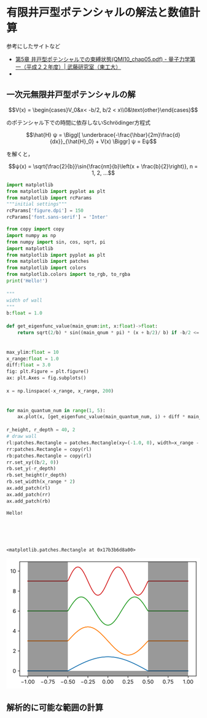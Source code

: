 # 有限井戸型ポテンシャルの解法と数値計算

参考にしたサイトなど
- [第5章 井戸型ポテンシャルでの束縛状態(QMI10_chap05.pdf) - 量子力学第一（平成２２年度）| 武藤研究室（東工大）](http://www.th.phys.titech.ac.jp/~muto/lectures/QMI10/QMI10_chap05.pdf)
- 


## 一次元無限井戸型ポテンシャルの解

$$V(x) = \begin{cases}V_0&x< -b/2, b/2 < x\\0&\text{other}\end{cases}$$

のポテンシャル下での時間に依存しないSchrödinger方程式

$$\hat{H} ψ = \Biggl[ \underbrace{-\frac{\hbar}{2m}\frac{d}{dx}}_{\hat{H}_0} + V(x) \Biggr] ψ = Eψ$$

を解くと，

$$ψ(x) = \sqrt{\frac{2}{b}}\sin{\frac{nπ}{b}\left(x + \frac{b}{2}\right)}, n = 1, 2, ...$$


```python
import matplotlib
from matplotlib import pyplot as plt
from matplotlib import rcParams
"""initial settings"""
rcParams['figure.dpi'] = 150
rcParams['font.sans-serif'] = 'Inter'
```


```python
from copy import copy
import numpy as np
from numpy import sin, cos, sqrt, pi
import matplotlib
from matplotlib import pyplot as plt
from matplotlib import patches
from matplotlib import colors
from matplotlib.colors import to_rgb, to_rgba
print('Hello!')

"""
width of wall
"""
b:float = 1.0

def get_eigenfunc_value(main_qnum:int, x:float)->float:
    return sqrt(2/b) * sin((main_qnum * pi) * (x + b/2)/ b) if -b/2 <= x <= b/2 else 0 


max_ylim:float = 10
x_range:float = 1.0
diff:float = 3.0
fig: plt.Figure = plt.figure()
ax: plt.Axes = fig.subplots()

x = np.linspace(-x_range, x_range, 200)


for main_quantum_num in range(1, 5):    
    ax.plot(x, [get_eigenfunc_value(main_quantum_num, i) + diff * main_quantum_num - diff for i in x])

r_height, r_depth = 40, 2
# draw wall
rl:patches.Rectangle = patches.Rectangle(xy=(-1.0, 0), width=x_range - b/2, height=r_height, fc=to_rgba('black', .4), zorder=10)
rr:patches.Rectangle = copy(rl)
rb:patches.Rectangle = copy(rl)
rr.set_xy((b/2, 0))
rb.set_y(-r_depth)
rb.set_height(r_depth)
rb.set_width(x_range * 2)
ax.add_patch(rl)
ax.add_patch(rr)
ax.add_patch(rb)
```

    Hello!
    




    <matplotlib.patches.Rectangle at 0x17b3b6d8a00>




![svg](FinitePotentialWell_files/FinitePotentialWell_3_2.svg)


## 解析的に可能な範囲の計算

